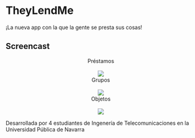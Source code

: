 # TheyLendMe
¡La nueva app con la que la gente se presta sus cosas!

## Screencast

<p align="center">
Préstamos<br><br>
  <img src="https://raw.githubusercontent.com/TheyLendMe/app-theylendme/master/screenshots/beta1-loans.gif"><br>
Grupos<br><br>
  <img src="https://raw.githubusercontent.com/TheyLendMe/app-theylendme/master/screenshots/beta1-groups.gif"><br>
Objetos<br><br>
  <img src="https://raw.githubusercontent.com/TheyLendMe/app-theylendme/master/screenshots/beta1-objects.gif"><br>
</p>

Desarrollada por 4 estudiantes de Ingenería de Telecomunicaciones en la Universidad Pública de Navarra
